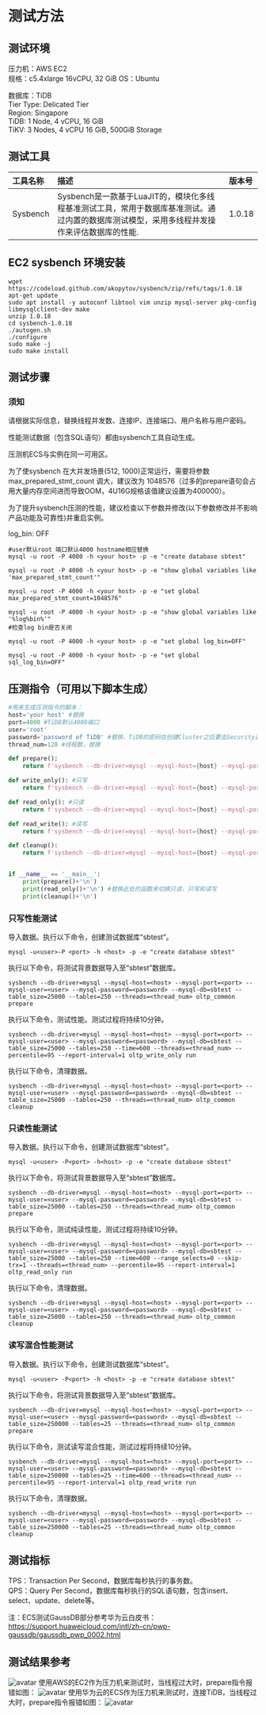 # 测试方法

## 测试环境
压力机：AWS EC2     
规格：c5.4xlarge 16vCPU, 32 GiB 
OS：Ubuntu

数据库：TiDB    
Tier Type: Delicated Tier   
Region: Singapore   
TiDB: 1 Node, 4 vCPU, 16 GiB    
TiKV: 3 Nodes, 4 vCPU 16 GiB, 500GiB Storage    







## 测试工具
|工具名称|描述|版本号|
|:-|:-|:-|
|Sysbench|Sysbench是一款基于LuaJIT的，模块化多线程基准测试工具，常用于数据库基准测试。通过内置的数据库测试模型，采用多线程并发操作来评估数据库的性能.|1.0.18


## EC2 sysbench 环境安装
```shell
wget https://codeload.github.com/akopytov/sysbench/zip/refs/tags/1.0.18
apt-get update
sudo apt install -y autoconf libtool vim unzip mysql-server pkg-config libmysqlclient-dev make
unzip 1.0.18
cd sysbench-1.0.18
./autogen.sh
./configure
sudo make -j
sudo make install
```

## 测试步骤
### 须知
请根据实际信息，替换线程并发数、连接IP、连接端口、用户名称与用户密码。

性能测试数据（包含SQL语句）都由sysbench工具自动生成。

压测机ECS与实例在同一可用区。

为了使sysbench 在大并发场景(512, 1000)正常运行，需要将参数 max_prepared_stmt_count 调大，建议改为 1048576（过多的prepare语句会占用大量内存空间进而导致OOM，4U16G规格该值建议设置为400000）。

为了提升sysbench压测的性能，建议检查以下参数并修改(以下参数修改并不影响产品功能及可靠性)并重启实例。

log_bin: OFF    


```shell
#user默认root 端口默认4000 hostname相应替换
mysql -u root -P 4000 -h <your host> -p -e "create database sbtest"

mysql -u root -P 4000 -h <your host> -p -e "show global variables like 'max_prepared_stmt_count'"

mysql -u root -P 4000 -h <your host> -p -e "set global max_prepared_stmt_count=1048576"

mysql -u root -P 4000 -h <your host> -p -e "show global variables like '%log%bin%'"
#检查log bin是否关闭

mysql -u root -P 4000 -h <your host> -p -e "set global log_bin=OFF"

mysql -u root -P 4000 -h <your host> -p -e "set global sql_log_bin=OFF"
```

## 压测指令（可用以下脚本生成）
```python
#用来生成压测指令的脚本：
host='your host' #替换
port=4000 #TiDB默认4000端口
user='root'
password='password of TiDB' #替换，TiDB的密码在创建Cluster之后要去Security选项里面先设置才有，默认是没有密码且不可用密码登录的
thread_num=128 #线程数，替换

def prepare():
    return f'sysbench --db-driver=mysql --mysql-host={host} --mysql-port={port} --mysql-user={user} --mysql-password={password} --mysql-db=sbtest --table_size=25000 --tables=250 --threads={thread_num} oltp_common prepare'

def write_only(): #只写
    return f'sysbench --db-driver=mysql --mysql-host={host} --mysql-port={port} --mysql-user={user} --mysql-password={password} --mysql-db=sbtest --table_size=25000 --tables=250 --time=600 --threads={thread_num} --percentile=95 --report-interval=1 oltp_write_only run'

def read_only(): #只读
    return f'sysbench --db-driver=mysql --mysql-host={host} --mysql-port={port} --mysql-user={user} --mysql-password={password} --mysql-db=sbtest --table_size=25000 --tables=250 --time=600 --range_selects=0 --skip-trx=1 --threads={thread_num} --percentile=95 --report-interval=1 oltp_read_only run'

def read_write(): #读写
    return f'sysbench --db-driver=mysql --mysql-host={host} --mysql-port={port} --mysql-user={user} --mysql-password={password} --mysql-db=sbtest --table_size=25000 --tables=250 --time=600 --threads={thread_num} --percentile=95 --report-interval=1 oltp_read_write run'

def cleanup():
    return f'sysbench --db-driver=mysql --mysql-host={host} --mysql-port={port} --mysql-user={user} --mysql-password={password} --mysql-db=sbtest --table_size=25000 --tables=250 --threads={thread_num} oltp_common cleanup'


if __name__ == '__main__':
    print(prepare()+'\n')
    print(read_only()+'\n') #替换此处的函数来切换只读，只写和读写
    print(cleanup()+'\n')
```
### 只写性能测试
导入数据。执行以下命令，创建测试数据库“sbtest”。    
```shell
mysql -u<user>-P <port> -h <host> -p -e "create database sbtest"
```

执行以下命令，将测试背景数据导入至“sbtest”数据库。  
```shell
sysbench --db-driver=mysql --mysql-host=<host> --mysql-port=<port> --mysql-user=<user> --mysql-password=<password> --mysql-db=sbtest --table_size=25000 --tables=250 --threads=<thread_num> oltp_common prepare
```

执行以下命令，测试性能。测试过程将持续10分钟。  
```shell
sysbench --db-driver=mysql --mysql-host=<host> --mysql-port=<port> --mysql-user=<user> --mysql-password=<password> --mysql-db=sbtest --table_size=25000 --tables=250 --time=600 --threads=<thread_num> --percentile=95 --report-interval=1 oltp_write_only run
```

执行以下命令，清理数据。    
```shell
sysbench --db-driver=mysql --mysql-host=<host> --mysql-port=<port> --mysql-user=<user> --mysql-password=<password> --mysql-db=sbtest --table_size=25000 --tables=250 --threads=<thread_num> oltp_common cleanup
```
### 只读性能测试
导入数据。执行以下命令，创建测试数据库“sbtest”。    
```shell
mysql -u<user> -P<port> -h<host> -p -e "create database sbtest"
```

执行以下命令，将测试背景数据导入至“sbtest”数据库。  
```shell
sysbench --db-driver=mysql --mysql-host=<host> --mysql-port=<port> --mysql-user=<user> --mysql-password=<password> --mysql-db=sbtest --table_size=25000 --tables=250 --threads=<thread_num> oltp_common prepare
```

执行以下命令，测试纯读性能，测试过程将持续10分钟。  
```shell
sysbench --db-driver=mysql --mysql-host=<host> --mysql-port=<port> --mysql-user=<user> --mysql-password=<password> --mysql-db=sbtest --table_size=25000 --tables=250 --time=600 --range_selects=0 --skip-trx=1 --threads=<thread_num> --percentile=95 --report-interval=1 oltp_read_only run
```

执行以下命令，清理数据。    
```shell
sysbench --db-driver=mysql --mysql-host=<host> --mysql-port=<port> --mysql-user=<user> --mysql-password=<password> --mysql-db=sbtest --table_size=25000 --tables=250 --threads=<thread_num> oltp_common cleanup
```

### 读写混合性能测试
导入数据。执行以下命令，创建测试数据库“sbtest”。    
```shell
mysql -u<user> -P<port> -h <host> -p -e "create database sbtest"
```

执行以下命令，将测试背景数据导入至“sbtest”数据库。  
```shell
sysbench --db-driver=mysql --mysql-host=<host> --mysql-port=<port> --mysql-user=<user> --mysql-password=<password> --mysql-db=sbtest --table_size=250000 --tables=25 --threads=<thread_num> oltp_common prepare
```
执行以下命令，测试读写混合性能，测试过程将持续10分钟。  
```shell
sysbench --db-driver=mysql --mysql-host=<host> --mysql-port=<port> --mysql-user=<user> --mysql-password=<password> --mysql-db=sbtest --table_size=250000 --tables=25 --time=600 --threads=<thread_num> --percentile=95 --report-interval=1 oltp_read_write run
```

执行以下命令，清理数据。    
```shell
sysbench --db-driver=mysql --mysql-host=<host> --mysql-port=<port> --mysql-user=<user> --mysql-password=<password> --mysql-db=sbtest --table_size=250000 --tables=25 --threads=<thread_num> oltp_common cleanup
```


## 测试指标
TPS：Transaction Per Second，数据库每秒执⾏的事务数。   
QPS：Query Per Second，数据库每秒执⾏的SQL语句数，包含insert、select、update、delete等。

注：ECS测试GaussDB部分参考华为云白皮书：https://support.huaweicloud.com/intl/zh-cn/pwp-gaussdb/gaussdb_pwp_0002.html
## 测试结果参考
![avatar](image.png)
使用AWS的EC2作为压力机来测试时，当线程过大时，prepare指令报错如图：
![avatar](EC2-TiDB-error.png)
使用华为云的ECS作为压力机来测试时，连接TiDB，当线程过大时，prepare指令报错如图：
![avatar](ECS-TiDB-error.png)

